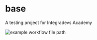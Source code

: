 # base
A testing project for Integradevs Academy

![example workflow file path](https://github.com/MatiasGonzalezRomeroAcademy/base>/workflows/CI/badge.svg)
